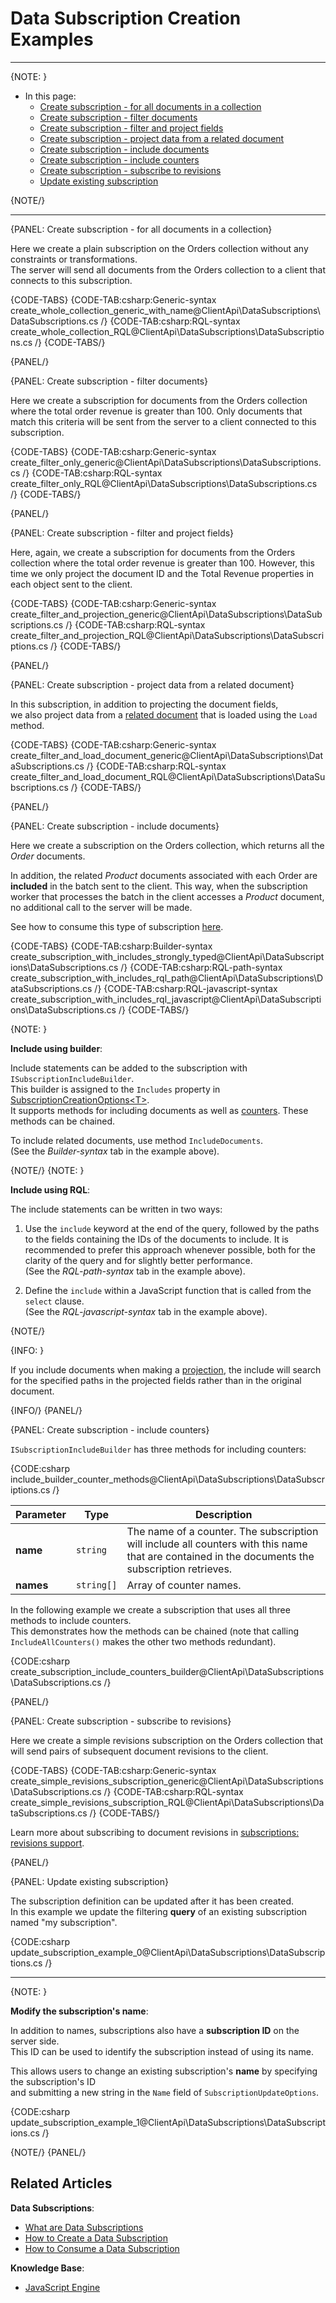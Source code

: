 # Data Subscription Creation Examples
---

{NOTE: }

* In this page:  
   * [Create subscription - for all documents in a collection](../../../client-api/data-subscriptions/creation/examples#create-subscription---for-all-documents-in-a-collection)  
   * [Create subscription - filter documents](../../../client-api/data-subscriptions/creation/examples#create-subscription---filter-documents)  
   * [Create subscription - filter and project fields](../../../client-api/data-subscriptions/creation/examples#create-subscription---filter-and-project-fields)  
   * [Create subscription - project data from a related document](../../../client-api/data-subscriptions/creation/examples#create-subscription---project-data-from-a-related-document)  
   * [Create subscription - include documents](../../../client-api/data-subscriptions/creation/examples#create-subscription---include-documents)  
   * [Create subscription - include counters](../../../client-api/data-subscriptions/creation/examples#create-subscription---include-counters)  
   * [Create subscription - subscribe to revisions](../../../client-api/data-subscriptions/creation/examples#create-subscription---subscribe-to-revisions)  
   * [Update existing subscription](../../../client-api/data-subscriptions/creation/examples#update-existing-subscription)  

{NOTE/}

---

{PANEL: Create subscription - for all documents in a collection}

Here we create a plain subscription on the Orders collection without any constraints or transformations.  
The server will send all documents from the Orders collection to a client that connects to this subscription.

{CODE-TABS}
{CODE-TAB:csharp:Generic-syntax create_whole_collection_generic_with_name@ClientApi\DataSubscriptions\DataSubscriptions.cs /}
{CODE-TAB:csharp:RQL-syntax create_whole_collection_RQL@ClientApi\DataSubscriptions\DataSubscriptions.cs /}
{CODE-TABS/}

{PANEL/}

{PANEL: Create subscription - filter documents}

Here we create a subscription for documents from the Orders collection where the total order revenue is greater than 100. 
Only documents that match this criteria will be sent from the server to a client connected to this subscription.

{CODE-TABS}
{CODE-TAB:csharp:Generic-syntax create_filter_only_generic@ClientApi\DataSubscriptions\DataSubscriptions.cs /}
{CODE-TAB:csharp:RQL-syntax create_filter_only_RQL@ClientApi\DataSubscriptions\DataSubscriptions.cs /}
{CODE-TABS/}

{PANEL/}

{PANEL: Create subscription - filter and project fields}

Here, again, we create a subscription for documents from the Orders collection where the total order revenue is greater than 100.
However, this time we only project the document ID and the Total Revenue properties in each object sent to the client.

{CODE-TABS}
{CODE-TAB:csharp:Generic-syntax create_filter_and_projection_generic@ClientApi\DataSubscriptions\DataSubscriptions.cs /}
{CODE-TAB:csharp:RQL-syntax create_filter_and_projection_RQL@ClientApi\DataSubscriptions\DataSubscriptions.cs /}
{CODE-TABS/}

{PANEL/}

{PANEL: Create subscription - project data from a related document} 

In this subscription, in addition to projecting the document fields,  
we also project data from a [related document](../../../indexes/indexing-related-documents#what-are-related-documents) that is loaded using the `Load` method.

{CODE-TABS}
{CODE-TAB:csharp:Generic-syntax create_filter_and_load_document_generic@ClientApi\DataSubscriptions\DataSubscriptions.cs /}
{CODE-TAB:csharp:RQL-syntax create_filter_and_load_document_RQL@ClientApi\DataSubscriptions\DataSubscriptions.cs /}
{CODE-TABS/}

{PANEL/}

{PANEL: Create subscription - include documents}

Here we create a subscription on the Orders collection, which returns all the _Order_ documents.  

In addition, the related _Product_ documents associated with each Order are **included** in the batch sent to the client. 
This way, when the subscription worker that processes the batch in the client accesses a _Product_ document, no additional call to the server will be made.

See how to consume this type of subscription [here](../../../client-api/data-subscriptions/consumption/examples#subscription-that-uses-included-documents).

{CODE-TABS}
{CODE-TAB:csharp:Builder-syntax create_subscription_with_includes_strongly_typed@ClientApi\DataSubscriptions\DataSubscriptions.cs /}
{CODE-TAB:csharp:RQL-path-syntax create_subscription_with_includes_rql_path@ClientApi\DataSubscriptions\DataSubscriptions.cs /}
{CODE-TAB:csharp:RQL-javascript-syntax create_subscription_with_includes_rql_javascript@ClientApi\DataSubscriptions\DataSubscriptions.cs /}
{CODE-TABS/}

{NOTE: }

**Include using builder**:

Include statements can be added to the subscription with `ISubscriptionIncludeBuilder`.  
This builder is assigned to the  `Includes` property in [SubscriptionCreationOptions&lt;T&gt;](../../../client-api/data-subscriptions/creation/api-overview#subscriptioncreationoptions<t>).  
It supports methods for including documents as well as [counters](../../../client-api/data-subscriptions/creation/examples#create-subscription---include-counters). 
These methods can be chained.

To include related documents, use method `IncludeDocuments`.  
(See the _Builder-syntax_ tab in the example above).

{NOTE/}
{NOTE: }

**Include using RQL**:

The include statements can be written in two ways:  
 
1. Use the `include` keyword at the end of the query, followed by the paths to the fields containing the IDs of the documents to include.
   It is recommended to prefer this approach whenever possible, both for the clarity of the query and for slightly better performance.  
   (See the _RQL-path-syntax_ tab in the example above).

2. Define the `include` within a JavaScript function that is called from the `select` clause.  
   (See the _RQL-javascript-syntax_ tab in the example above).

{NOTE/}

{INFO: }

If you include documents when making a [projection](../../../client-api/data-subscriptions/creation/examples#create-subscription---filter-and-project-fields), 
the include will search for the specified paths in the projected fields rather than in the original document.

{INFO/}
{PANEL/}

{PANEL: Create subscription - include counters}

`ISubscriptionIncludeBuilder` has three methods for including counters:  

{CODE:csharp include_builder_counter_methods@ClientApi\DataSubscriptions\DataSubscriptions.cs /}

| Parameter  | Type       | Description                                                                                                                                      |
|------------|------------|--------------------------------------------------------------------------------------------------------------------------------------------------|
| **name**   | `string`   | The name of a counter. The subscription will include all counters with this name that are contained in the documents the subscription retrieves. |
| **names**  | `string[]` | Array of counter names.                                                                                                                          |

In the following example we create a subscription that uses all three methods to include counters.  
This demonstrates how the methods can be chained (note that calling `IncludeAllCounters()` makes the other two methods redundant).  

{CODE:csharp create_subscription_include_counters_builder@ClientApi\DataSubscriptions\DataSubscriptions.cs /}

{PANEL/}

{PANEL: Create subscription - subscribe to revisions}

Here we create a simple revisions subscription on the Orders collection that will send pairs of subsequent document revisions to the client.

{CODE-TABS}
{CODE-TAB:csharp:Generic-syntax create_simple_revisions_subscription_generic@ClientApi\DataSubscriptions\DataSubscriptions.cs /}
{CODE-TAB:csharp:RQL-syntax create_simple_revisions_subscription_RQL@ClientApi\DataSubscriptions\DataSubscriptions.cs /}
{CODE-TABS/}

Learn more about subscribing to document revisions in [subscriptions: revisions support](../../../client-api/data-subscriptions/advanced-topics/subscription-with-revisioning).

{PANEL/}

{PANEL: Update existing subscription}

The subscription definition can be updated after it has been created.  
In this example we update the filtering **query** of an existing subscription named "my subscription".  

{CODE:csharp update_subscription_example_0@ClientApi\DataSubscriptions\DataSubscriptions.cs /}

---

{NOTE: }

**Modify the subscription's name**:

In addition to names, subscriptions also have a **subscription ID** on the server side.  
This ID can be used to identify the subscription instead of using its name.  

This allows users to change an existing subscription's **name** by specifying the subscription's ID  
and submitting a new string in the `Name` field of `SubscriptionUpdateOptions`.

{CODE:csharp update_subscription_example_1@ClientApi\DataSubscriptions\DataSubscriptions.cs /}

{NOTE/}
{PANEL/}

## Related Articles

**Data Subscriptions**:

- [What are Data Subscriptions](../../../client-api/data-subscriptions/what-are-data-subscriptions)
- [How to Create a Data Subscription](../../../client-api/data-subscriptions/creation/how-to-create-data-subscription)
- [How to Consume a Data Subscription](../../../client-api/data-subscriptions/consumption/how-to-consume-data-subscription)

**Knowledge Base**:

- [JavaScript Engine](../../../server/kb/javascript-engine)
